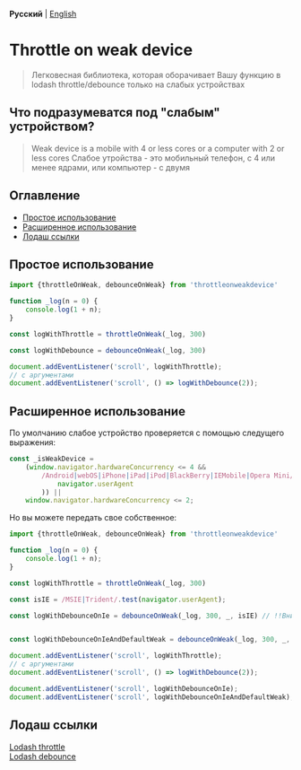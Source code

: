 **Русский** | [English](./README.md)
# Throttle on weak device

> Легковесная библиотека, которая оборачивает Вашу функцию в lodash throttle/debounce только на слабых устройствах 

## Что подразумеватся под "слабым" устройством?

> Weak device is a mobile with 4 or less cores or a computer with 2 or less cores Слабое утройства -  это мобильный телефон, с 4 или менее ядрами, или компьютер  - с двумя

## Оглавление

* [Простое использование](#простое-использование)
* [Расширенное использование](#расширенное-использование)
* [Лодаш ссылки](#лодаш-ссылки)

## Простое использование

```js
import {throttleOnWeak, debounceOnWeak} from 'throttleonweakdevice'

function _log(n = 0) {
	console.log(1 + n);
}

const logWithThrottle = throttleOnWeak(_log, 300)

const logWithDebounce = debounceOnWeak(_log, 300)

document.addEventListener('scroll', logWithThrottle);
// с аргументами
document.addEventListener('scroll', () => logWithDebounce(2));
```

## Расширенное использование

По умолчанию слабое устройство проверяется с помощью следущего выражения: 

```js
const _isWeakDevice =
	(window.navigator.hardwareConcurrency <= 4 &&
		/Android|webOS|iPhone|iPad|iPod|BlackBerry|IEMobile|Opera Mini/i.test(
			navigator.userAgent
		)) ||
	window.navigator.hardwareConcurrency <= 2;
```

Но вы можете передать свое собственное:


```js
import {throttleOnWeak, debounceOnWeak} from 'throttleonweakdevice'

function _log(n = 0) {
	console.log(1 + n);
}

const logWithThrottle = throttleOnWeak(_log, 300)

const isIE = /MSIE|Trident/.test(navigator.userAgent);

const logWithDebounceOnIe = debounceOnWeak(_log, 300, _, isIE) // !!Внимание!! Вам нужно передавать свое проверочное выражение четвертым аргументов, потому что третее - опции lodash.debounce/throttle (ссылки внизу)


const logWithDebounceOnIeAndDefaultWeak = debounceOnWeak(_log, 300, _, {merge: true, exp: isIE}) // Если Вы передаете в качестве проверки строку - она заменит собой стандартую (как в примере выше). Но Вы так же можете передать обьект с двумя опциями: merge: true и exp: ваше выражение. Тогда они будут слиты

document.addEventListener('scroll', logWithThrottle);
// с аргументами
document.addEventListener('scroll', () => logWithDebounce(2));

document.addEventListener('scroll', logWithDebounceOnIe);
document.addEventListener('scroll', logWithDebounceOnIeAndDefaultWeak);
```

## Лодаш ссылки

[Lodash throttle](https://lodash.com/docs/4.17.15#throttle) </br>
[Lodash debounce](https://lodash.com/docs/4.17.15#debounce) </br>
